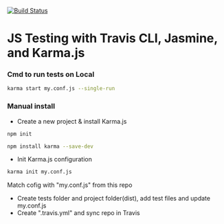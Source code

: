 [![Build Status](https://travis-ci.org/4db/js_travis_karma_testing.svg?branch=master)](https://travis-ci.org/4db/js_travis_karma_testing)

# JS Testing with Travis CLI, Jasmine, and Karma.js

### Cmd to run tests on Local

```bash
karma start my.conf.js --single-run
```
### Manual install

- Create a new project & install Karma.js

```bash
npm init

npm install karma --save-dev
```

- Init Karma.js configuration

```bash
karma init my.conf.js
```
Match cofig with "my.conf.js" from this repo

- Create tests folder and project folder(dist), add test files and update my.conf.js
- Create ".travis.yml" and sync repo in Travis
